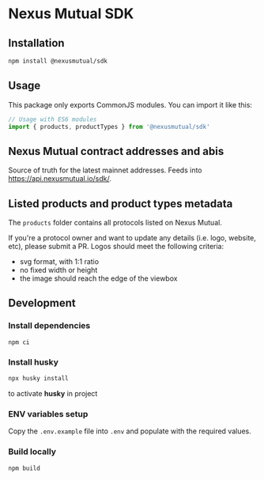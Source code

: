 # Nexus Mutual SDK

## Installation

```bash
npm install @nexusmutual/sdk
```

## Usage

This package only exports CommonJS modules. You can import it like this:

```js
// Usage with ES6 modules
import { products, productTypes } from '@nexusmutual/sdk'
```

## Nexus Mutual contract addresses and abis

Source of truth for the latest mainnet addresses. Feeds into https://api.nexusmutual.io/sdk/.

## Listed products and product types metadata

The `products` folder contains all protocols listed on Nexus Mutual.

If you're a protocol owner and want to update any details (i.e. logo, website, etc), please submit a PR.
Logos should meet the following criteria:
- svg format, with 1:1 ratio
- no fixed width or height
- the image should reach the edge of the viewbox

## Development

### Install dependencies

```
npm ci
```

### Install husky

```bash
npx husky install
```

to activate **husky** in project

### ENV variables setup

Copy the `.env.example` file into `.env` and populate with the required values.


### Build locally

```
npm build
```